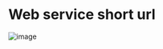 # Web service short url

![image](https://github.com/dcct0r/short-url/assets/111187206/47bb690a-d8b4-4967-9959-0802ff0dfc2d)

